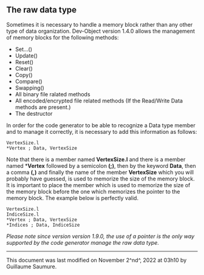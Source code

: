 ## The raw data type ##

Sometimes it is necessary to handle a memory block rather than any other type of data organization. Dev-Object version 1.4.0 allows the management of memory blocks for the following methods:

- Set...()
- Update()
- Reset()
- Clear()
- Copy()
- Compare()
- Swapping()
- All binary file ralated methods
- All encoded/encrypted file related methods (If the Read/Write Data methods are present.)
- The destructor

In order for the code generator to be able to recognize a Data type member and to manage it correctly, it is necessary to add this information as follows:

```
VertexSize.l
*Vertex ; Data, VertexSize

```
Note that there is a member named **VertexSize.l** and there is a member named ***Vertex** followed by a semicolon **(;)**, then by the keyword **Data**, then a comma **(,)** and finally the name of the member **VertexSize** which you will probably have guessed, is used to memorize the size of the memory block. It is important to place the member which is used to memorize the size of the memory block before the one which memorizes the pointer to the memory block. The example below is perfectly valid.

```
VertexSize.l
IndiceSize.l
*Vertex ; Data, VertexSize
*Indices ; Data, IndiceSize

```

*Please note since version version 1.9.0, the use of a pointer is the only way supported by the code generator manage the raw data type.*

---

This document was last modified on November 2^nd^, 2022 at 03h10 by Guillaume Saumure. 















